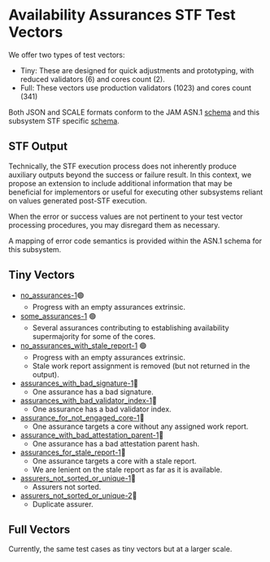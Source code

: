 # Availability Assurances STF Test Vectors

We offer two types of test vectors:

- Tiny: These are designed for quick adjustments and prototyping, with reduced validators (6)
  and cores count (2).
- Full: These vectors use production validators (1023) and cores count (341)

Both JSON and SCALE formats conform to the JAM ASN.1 [schema](../jam-types-asn/jam-types.asn)
and this subsystem STF specific [schema](./assurances.asn).

## STF Output

Technically, the STF execution process does not inherently produce auxiliary
outputs beyond the success or failure result. In this context, we propose
an extension to include additional information that may be beneficial for
implementors or useful for executing other subsystems reliant on values
generated post-STF execution.

When the error or success values are not pertinent to your test vector
processing procedures, you may disregard them as necessary.

A mapping of error code semantics is provided within the ASN.1 schema for this
subsystem.

## Tiny Vectors

- [no_assurances-1](tiny/no_assurances-1.json)🟢
  - Progress with an empty assurances extrinsic.
- [some_assurances-1](tiny/some_assurances-1.json) 🟢
  - Several assurances contributing to establishing availability supermajority for some
    of the cores.
- [no_assurances_with_stale_report-1](tiny/no_assurances_with_stale_report-1.json) 🟢
	- Progress with an empty assurances extrinsic.
	- Stale work report assignment is removed (but not returned in the output).
- [assurances_with_bad_signature-1](tiny/assurances_with_bad_signature-1.json)🔴
  - One assurance has a bad signature.
- [assurances_with_bad_validator_index-1](tiny/assurances_with_bad_validator_index-1.json)🔴
  - One assurance has a bad validator index.
- [assurance_for_not_engaged_core-1](tiny/assurance_for_not_engaged_core-1.json)🔴
  - One assurance targets a core without any assigned work report.
- [assurance_with_bad_attestation_parent-1](tiny/assurance_with_bad_attestation_parent-1.json)🔴
  - One assurance has a bad attestation parent hash.
- [assurances_for_stale_report-1](tiny/assurances_for_stale_report-1.json)🔴
  - One assurance targets a core with a stale report.
  - We are lenient on the stale report as far as it is available.
- [assurers_not_sorted_or_unique-1](tiny/assurers_not_sorted_or_unique-1.json)🔴
  - Assurers not sorted.
- [assurers_not_sorted_or_unique-2](tiny/assurers_not_sorted_or_unique-2.json)🔴
  - Duplicate assurer.

## Full Vectors

Currently, the same test cases as tiny vectors but at a larger scale.
